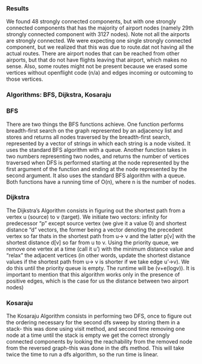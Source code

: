 ### Results

We found 48 strongly connected components, but with one strongly connected components that has the majority of airport nodes (namely 29th strongly connected component with 3127 nodes). Note not all the airports are strongly connected. We were expecting one single strongly connected component, but we realized that this was due to route.dat not having all the actual routes. There are airport nodes that can be reached from other airports, but that do not have flights leaving that airport, which makes no sense. Also, some routes might not be present because we erased some vertices without openflight code (n/a) and edges incoming or outcoming to those vertices.


### Algorithms: BFS, Dijkstra, Kosaraju

### BFS

There are two things the BFS functions achieve. One function performs breadth-first search on the graph represented by an adjacency list and stores and returns all nodes traversed by the breadth-first search, represented by a vector of strings in which each string is a node visited. It uses the standard BFS algorithm with a queue. Another function takes in two numbers representing two nodes, and returns the number of vertices traversed when DFS is performed starting at the node represented by the first argument of the function and ending at the node represented by the second argument.  It also uses the standard BFS algorithm with a queue. Both functions have a running time of O(n), where n is the number of nodes. 

### Dijkstra 

The Dijkstra’s Algorithm consists in figuring out the shortest path from a vertex u (source) to v (target). We initiate two vectors: infinity for  predecessor “p” except source vertex (we give it a value 0) and shortest distance “d” vectors, the former being a vector denoting the precedent vertex so far thats in the shortest path from u-> v and the latter p[v] with the shortest distance d[v] so far from u to v. Using the priority queue, we remove one vertex at a time (call it u’)  with the minimum distance value and “relax” the adjacent vertices (in other words, update the shortest distance values if the shortest path from u-> v is shorter if we take edge u’->v).  We do this until the priority queue is empty. The runtime will be (v+e(logv)). It is important to mention that this algorithm works only in the presence of positive edges, which is the case for us the distance between two airport nodes)


### Kosaraju 

The Kosaraju Algorithm consists in performing two DFS, once to figure out the ordering necessary for the second dfs sweep by storing them in a stack- this was done using visit method, and second time removing one node at a time until the stack is empty we get the correct strongly connected components by looking the reachability from the removed node from the reversed graph-this was done in the dfs method. This will take twice the time to run a dfs algorithm, so the run time is linear. 
